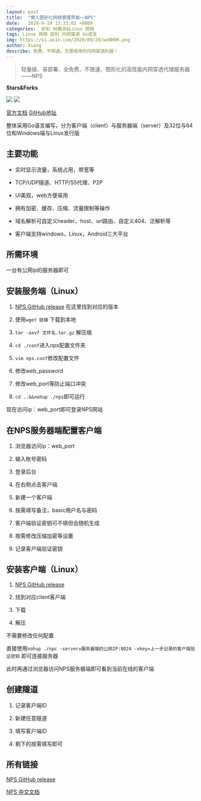 ```yaml
---
layout: post
title:  "懒人图形化网络管理界面——NPS"
date:   2020-9-19 13:33:02 +0800
categories:  安利 树莓派&Linux 网络
tags: Linux 网络 安利 内网穿透 Go语言
img: https://s1.ax1x.com/2020/09/20/woNH0K.png
author: Xiang
describe: 免费，不限速，方便易用的内网穿透利器！
---
```


> 轻量级、易部署、全免费、不限速、图形化的高性能内网穿透代理服务器——NPS

**Stars&Forks**

![](https://img.shields.io/github/stars/ehang-io/nps?style=social)
![](https://img.shields.io/github/forks/ehang-io/nps?style=social)

[官方文档](https://ehang-io.github.io/nps)
[GitHub地址](https://github.com/ehang-io/nps/)

整体采用Go语言编写，分为客户端（client）与服务器端（server）及32位与64位和Windows端与Linux发行版

## 主要功能
- 实时显示流量，系统占用，带宽等

- TCP/UDP隧道、HTTP/S5代理、P2P

- UI美观，web方便易用

- 拥有加密、缓存、压缩、流量限制等操作

- 域名解析可自定义header、host、url路由、自定义404、泛解析等

- 客户端支持windows，Linux，Android三大平台
## 所需环境
一台有公网ip的服务器即可
## 安装服务端（Linux）
1. [NPS GitHub release](https://github.com/ehang-io/nps/releases)
在这里找到对应的版本

2. 使用```wget 链接```
下载到本地

3. ```tar -axvf 文件名.tar.gz```
解压缩

4. ```cd ./conf```进入nps配置文件夹

5. ```vim nps.conf```修改配置文件

6. 修改web_password

7. 修改web_port等防止端口冲突


8. ```cd ..&&nohup ./nps```即可运行

现在访问ip：web_port即可登录NPS网站

## 在NPS服务器端配置客户端
1. 浏览器访问ip：web_port

2. 输入账号密码

3. 登录后台

4. 在右侧点击客户端

5. 新建一个客户端

6. 按需填写备注，basic用户名与密码

7. 客户端验证密钥可不填但会随机生成

8. 按需修改压缩加密等设置

9. 记录客户端验证密钥
## 安装客户端（Linux）
1. [NPS GitHub release](https://github.com/ehang-io/nps/releases)

2. 找到对应client客户端

3. 下载

4. 解压

不需要修改任何配置

直接使用```nohup ./npc -server=服务器端的公网IP:8024 -vkey=上一步记录的客户端验证密钥```
即可连接服务器

此时再通过浏览器访问NPS服务器端即可看到当前在线的客户端

## 创建隧道
1. 记录客户端ID

2. 新建任意隧道

3. 填写客户端ID

4. 剩下的按需填写即可
## 所有链接

[NPS GitHub release](https://github.com/ehang-io/nps/releases)

[NPS 中文文档](https://ehang-io.github.io/nps)